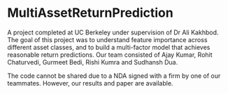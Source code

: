 # MultiAssetReturnPrediction
A project completed at UC Berkeley under supervision of Dr Ali Kakhbod. The goal of this project was to understand feature importance across different asset classes, and to build a multi-factor model that achieves reasonable return predictions. Our team consisted of Ajay Kumar, Rohit Chaturvedi, Gurmeet Bedi, Rishi Kumra and Sudhansh Dua.

The code cannot be shared due to a NDA signed with a firm by one of our teammates. However, our results and paper are available.
